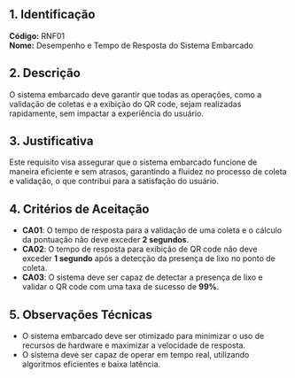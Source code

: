 ## 1. Identificação  
**Código:** RNF01  
**Nome:** Desempenho e Tempo de Resposta do Sistema Embarcado

## 2. Descrição  
O sistema embarcado deve garantir que todas as operações, como a validação de coletas e a exibição do QR code, sejam realizadas rapidamente, sem impactar a experiência do usuário.

## 3. Justificativa  
Este requisito visa assegurar que o sistema embarcado funcione de maneira eficiente e sem atrasos, garantindo a fluidez no processo de coleta e validação, o que contribui para a satisfação do usuário.

## 4. Critérios de Aceitação  
- **CA01**: O tempo de resposta para a validação de uma coleta e o cálculo da pontuação não deve exceder **2 segundos**.  
- **CA02**: O tempo de resposta para exibição de QR code não deve exceder **1 segundo** após a detecção da presença de lixo no ponto de coleta.  
- **CA03**: O sistema deve ser capaz de detectar a presença de lixo e validar o QR code com uma taxa de sucesso de **99%**.

## 5. Observações Técnicas  
- O sistema embarcado deve ser otimizado para minimizar o uso de recursos de hardware e maximizar a velocidade de resposta.
- O sistema deve ser capaz de operar em tempo real, utilizando algoritmos eficientes e baixa latência.

